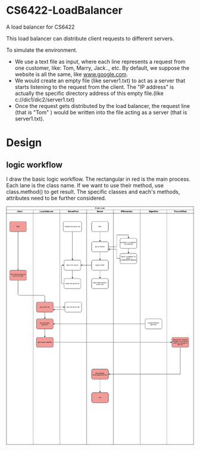 # CS6422-LoadBalancer
A load balancer for CS6422

This load balancer can distribute client requests to different servers.

To simulate the environment. 
- We use a text file as input, where each line represents a request from one customer, like: Tom, Marry, Jack.., etc. By default, we suppose the website is all the same, like www.google.com.
- We would create an empty file (like server1.txt) to act as a server that starts listening to the request from the client. The "IP address" is actually the specific directory address of this empty file.(like c://dic1/dic2/server1.txt)
- Once the request gets distributed by the load balancer, the request line (that is "Tom" ) would be written into the file acting as a server (that is server1.txt).

# Design
## logic workflow 
I draw the basic logic workflow. The rectangular in red is the main process. Each lane is the class name. If we want to use their method, use class.method() to get result. The specific classes and each's methods, attributes need to be further considered.


<img src="./pic/design_v1.png" alt="design_v1" />


